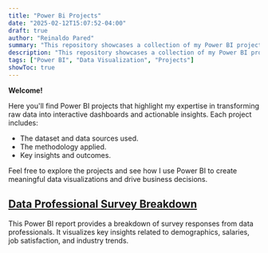 ```yaml
---
title: "Power Bi Projects"
date: "2025-02-12T15:07:52-04:00"
draft: true
author: "Reinaldo Pared"
summary: "This repository showcases a collection of my Power BI projects focused on data visualization, business intelligence, and analytics."
description: "This repository showcases a collection of my Power BI projects focused on data visualization, business intelligence, and analytics."
tags: ["Power BI", "Data Visualization", "Projects"]
showToc: true
---
```


**Welcome!**

Here you'll find Power BI projects that highlight my expertise in transforming raw data into interactive dashboards and actionable insights. Each project includes:

- The dataset and data sources used.
- The methodology applied.
- Key insights and outcomes.

Feel free to explore the projects and see how I use Power BI to create meaningful data visualizations and drive business decisions.

## [**Data Professional Survey Breakdown**](https://github.com/reipared/data_professional_survey_breakdown)

This Power BI report provides a breakdown of survey responses from data professionals. It visualizes key insights related to demographics, salaries, job satisfaction, and industry trends.
